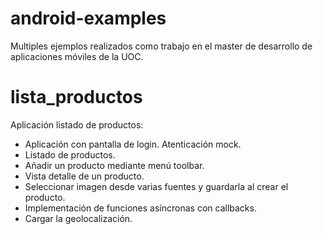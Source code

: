 # android-examples

Multiples ejemplos realizados como trabajo en el master de desarrollo de aplicaciones móviles de la UOC.


lista_productos
===============

Aplicación listado de productos:

 * Aplicación con pantalla de login. Atenticación mock.
 * Listado de productos.
 * Añadir un producto mediante menú toolbar.
 * Vista detalle de un producto.
 * Seleccionar imagen desde varias fuentes y guardarla al crear el producto.
 * Implementación de funciones asíncronas con callbacks.
 * Cargar la geolocalización.




